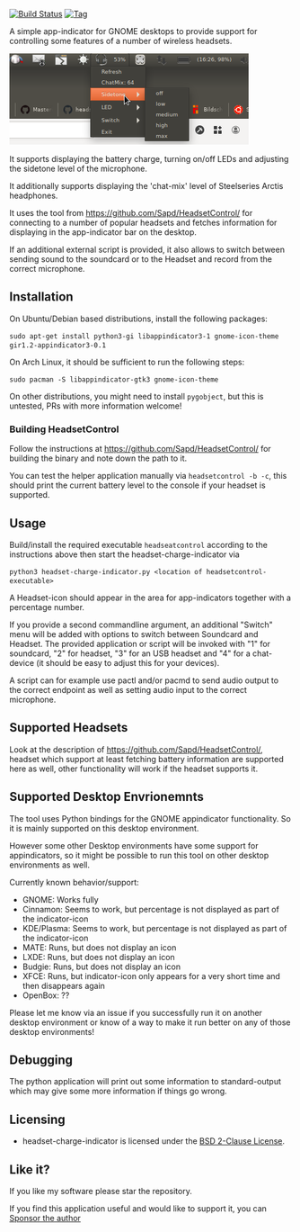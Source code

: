 [![Build Status](https://travis-ci.org/centic9/headset-charge-indicator.svg)](https://travis-ci.org/centic9/headset-charge-indicator)
[![Tag](https://img.shields.io/github/tag/centic9/headset-charge-indicator.svg)](https://github.com/centic9/headset-charge-indicator/tags)

A simple app-indicator for GNOME desktops to provide support for controlling some features of
a number of wireless headsets.

![Screenshot](headset-charge-indicator.png)

It supports displaying the battery charge, turning on/off LEDs and adjusting the sidetone level of the microphone. 

It additionally supports displaying the 'chat-mix' level of Steelseries Arctis headphones.

It uses the tool from https://github.com/Sapd/HeadsetControl/ for connecting to a number of
popular headsets and fetches information for displaying in the app-indicator bar on the desktop.

If an additional external script is provided, it also allows to switch between sending sound to the soundcard or to
the Headset and record from the correct microphone.

## Installation

On Ubuntu/Debian based distributions, install the following packages:

    sudo apt-get install python3-gi libappindicator3-1 gnome-icon-theme gir1.2-appindicator3-0.1

On Arch Linux, it should be sufficient to run the following steps:

    sudo pacman -S libappindicator-gtk3 gnome-icon-theme

On other distributions, you might need to install `pygobject`, but this is untested, PRs with 
more information welcome!

### Building HeadsetControl

Follow the instructions at https://github.com/Sapd/HeadsetControl/ for building the binary and
note down the path to it.

You can test the helper application manually via `headsetcontrol -b -c`, this should print the current
battery level to the console if your headset is supported.

## Usage

Build/install the required executable `headseatcontrol` according to the instructions 
above then start the headset-charge-indicator via 

    python3 headset-charge-indicator.py <location of headsetcontrol-executable>

A Headset-icon should appear in the area for app-indicators together with a percentage number.

If you provide a second commandline argument, an additional "Switch" menu will be added with 
options to switch between Soundcard and Headset. The provided application or script will be
invoked with "1" for soundcard, "2" for headset, "3" for an USB headset and "4" for a chat-device
(it should be easy to adjust this for your devices).

A script can for example use pactl and/or pacmd to send audio output to the correct endpoint
as well as setting audio input to the correct microphone.

## Supported Headsets

Look at the description of https://github.com/Sapd/HeadsetControl/, headset which support 
at least fetching battery information are supported here as well, other functionality will work 
if the headset supports it.

## Supported Desktop Envrionemnts

The tool uses Python bindings for the GNOME appindicator functionality. So it is mainly supported 
on this desktop environment. 

However some other Desktop environments have some support for appindicators, so it might be 
possible to run this tool on other desktop environments as well.

Currently known behavior/support:

* GNOME: Works fully
* Cinnamon: Seems to work, but percentage is not displayed as part of the indicator-icon
* KDE/Plasma: Seems to work, but percentage is not displayed as part of the indicator-icon
* MATE: Runs, but does not display an icon
* LXDE: Runs, but does not display an icon
* Budgie: Runs, but does not display an icon
* XFCE: Runs, but indicator-icon only appears for a very short time and then disappears again
* OpenBox: ??

Please let me know via an issue if you successfully run it on another desktop environment or know of
a way to make it run better on any of those desktop environments!

## Debugging

The python application will print out some information to standard-output which may give some
more information if things go wrong.

## Licensing

* headset-charge-indicator is licensed under the [BSD 2-Clause License].

[BSD 2-Clause License]: https://opensource.org/licenses/bsd-license.php

## Like it?

If you like my software please star the repository.

If you find this application useful and would like to support it, you can [Sponsor the author](https://github.com/sponsors/centic9)

